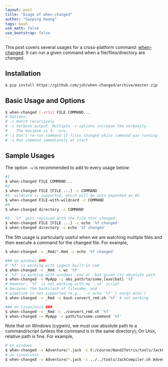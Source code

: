 ```yaml
---
layout: post
title: "Usage of when-changed"
author: "Gaoping Huang"
tags: bash
use_math: false
use_bootstrap: false
---
```


This post covers several usages for a cross-platform command: [when-changed](https://github.com/joh/when-changed). It can run a given command when a file/files/directory are changed.

## Installation
```bash
$ pip install https://github.com/joh/when-changed/archive/master.zip
```

## Basic Usage and Options
```bash
$ when-changed [-vr1s] FILE COMMAND...
# Options:
# -r Watch recursively
# -v Verbose output. Multiple -v options increase the verbosity.
#    The maximum is 3: -vvv.
# -1 Don't re-run command if files changed while command was running
# -s Run command immediately at start
```

## Sample Usages
The option `-v` is recommended to add to every usage below:
```bash
#1
$ when-changed FILE COMMAND...
#2
$ when-changed FILE [FILE ...] -c COMMAND
#3. wildcard is supported, which will be auto expanded as #2
$ when-changed FILE-with-wildcard -c COMMAND
#4
$ when-changed directory -c COMMAND

#5. `%f` gets replaced with the file that changed:
$ when-changed FILE [FILE ...] -c echo '%f changed'
$ when-changed directory -c echo '%f changed'
```
The 5th usage is particularly useful when we are watching multiple files and then execute a command for the changed file. For example,
```bash
$ when-changed -v _Rmd/*.Rmd -c echo '%f changed'

### on windows ###
# '%f' is working with cygwin built-in cmd
$ when-changed -v _Rmd -c wc '%f'
# '%f' is working with windows .exe or .bat given its absolute path
$ when-changed -v MyApp -c abs_path/to/some.[exe|bat] '%f'
# However, '%f` is not working with my `.sh` script
# because: the backslash of filename, and
# pipeline is not supported (e.g., `-c echo '%f' | xargs echo`)
$ when-changed -v _Rmd -c bash convert_rmd.sh '%f' # not working

### on linux/unix ###
$ when-changed -v _Rmd -c ./convert_rmd.sh '%f'
$ when-changed -v MyApp -c path/to/some-command '%f'
```

Note that on Windows (cygwin), we must use absolute path to a command/script (unless the command is in the same directory); On Unix, relative path is fine. For example,
```bash
# on windows
$ when-changed -v Adventure/*.jack -c F:/course/Nand2Tetris/tools/JackCompiler.bat Adventure
# on linux/unix
$ when-changed -v Adventure/*.jack -c ../../tools/JackCompiler.sh Adventure
```


